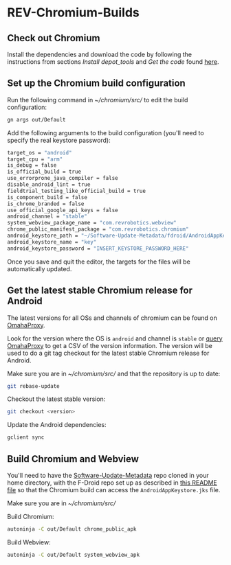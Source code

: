 # REV-Chromium-Builds

## Check out Chromium
Install the dependencies and download the code by following the instructions from sections _Install depot_tools_ and _Get the code_ found [here](https://chromium.googlesource.com/chromium/src/+/HEAD/docs/android_build_instructions.md).

## Set up the Chromium build configuration
Run the following command in _~/chromium/src/_ to edit the build configuration:
```bash
gn args out/Default
```

Add the following arguments to the build configuration (you'll need to specify the real keystore password):

```bash
target_os = "android"
target_cpu = "arm"
is_debug = false
is_official_build = true
use_errorprone_java_compiler = false
disable_android_lint = true
fieldtrial_testing_like_official_build = true
is_component_build = false
is_chrome_branded = false
use_official_google_api_keys = false
android_channel = "stable"
system_webview_package_name = "com.revrobotics.webview"
chrome_public_manifest_package = "com.revrobotics.chromium"
android_keystore_path = "~/Software-Update-Metadata/fdroid/AndroidAppKeystore.jks"
android_keystore_name = "key"
android_keystore_password = "INSERT_KEYSTORE_PASSWORD_HERE"
```

Once you save and quit the editor, the targets for the files will be automatically updated.

## Get the latest stable Chromium release for Android
The latest versions for all OSs and channels of chromium can be found on [OmahaProxy](https://omahaproxy.appspot.com/).

Look for the version where the OS is `android` and channel is `stable` or [query OmahaProxy](https://omahaproxy.appspot.com/all?os=android&channel=stable) to get a CSV of the version information. The version will be used to do a git tag checkout for the latest stable Chromium release for Android.

Make sure you are in _~/chromium/src/_ and that the repository is up to date:
```bash
git rebase-update
```

Checkout the latest stable version:

```bash
git checkout <version>
```

Update the Android dependencies:

```bash
gclient sync
```

## Build Chromium and Webview

You'll need to have the [Software-Update-Metadata](https://github.com/REVrobotics/Software-Update-Metadata) repo cloned in your home directory,
with the F-Droid repo set up as described in [this README file](https://github.com/REVrobotics/Software-Update-Metadata/blob/master/fdroid/README.md)
so that the Chromium build can access the `AndroidAppKeystore.jks` file.

Make sure you are in _~/chromium/src/_

Build Chromium:

```bash
autoninja -C out/Default chrome_public_apk
```

Build Webview:

```bash
autoninja -C out/Default system_webview_apk
```
